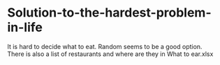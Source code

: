 # Solution-to-the-hardest-problem-in-life
It is hard to decide what to eat. Random seems to be a good option.  
There is also a list of restaurants and where are they in What to ear.xlsx
